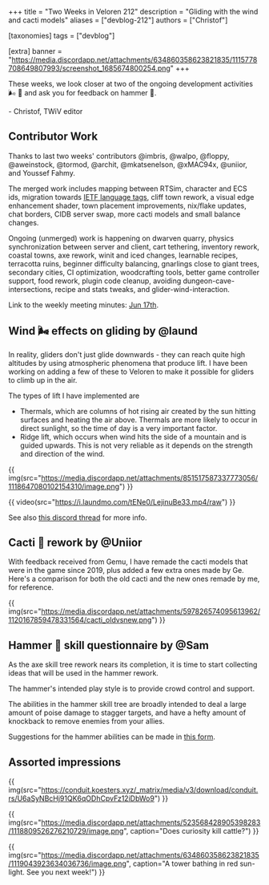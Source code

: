 +++
title = "Two Weeks in Veloren 212"
description = "Gliding with the wind and cacti models"
aliases = ["devblog-212"]
authors = ["Christof"]

[taxonomies]
tags = ["devblog"]

[extra]
banner = "https://media.discordapp.net/attachments/634860358623821835/1115778708649807993/screenshot_1685674800254.png"
+++

These weeks, we look closer at two of the ongoing development activities 🌬️ 🌵 and ask you for feedback on hammer 🔨.

\- Christof, TWiV editor

## Contributor Work

Thanks to last two weeks' contributors @imbris, @walpo, @floppy, @aweinstock, @tormod, @archit, @mkatsenelson, @xMAC94x, @uniior, and Youssef Fahmy.

The merged work includes mapping between RTSim, character and ECS ids, migration towards [IETF language tags](https://en.wikipedia.org/wiki/IETF_language_tag), cliff town rework, a visual edge enhancement shader, town placement improvements, nix/flake updates, chat borders, CIDB server swap, more cacti models and small balance changes.

Ongoing (unmerged) work is happening on dwarven quarry, physics synchronization between server and client, cart tethering, inventory rework, coastal towns, axe rework, winit and iced changes,
learnable recipes, terracotta ruins, beginner difficulty balancing, gnarlings close to giant trees, secondary cities, CI optimization, woodcrafting tools, better game controller support, food rework,
plugin code cleanup, avoiding dungeon-cave-intersections, recipe and stats tweaks, and glider-wind-interaction.

Link to the weekly meeting minutes: [Jun 17th](https://hackmd.io/@veloren/H1Vygzjvn).

## Wind 🌬️ effects on gliding by @laund

In reality, gliders don't just glide downwards - they can reach quite high altitudes by using atmospheric phenomena that produce lift. I have been working on adding a few of these to Veloren to make it possible for gliders to climb up in the air.

The types of lift I have implemented are

- Thermals, which are columns of hot rising air created by the sun hitting surfaces and heating the air above. Thermals are more likely to occur in direct sunlight, so the time of day is a very important factor.
- Ridge lift, which occurs when wind hits the side of a mountain and is guided upwards. This is not very reliable as it depends on the strength and direction of the wind.

{{ img(src="https://media.discordapp.net/attachments/851517587337773056/1118647080102154310/image.png") }}

{{ video(src="https://i.laundmo.com/tENe0/LejinuBe33.mp4/raw") }}

See also [this discord thread](https://discord.com/channels/449602562165833758/851517587337773056/1118647080370569266) for more info.

## Cacti 🌵 rework by @Uniior

With feedback received from Gemu, I have remade the cacti models that were in the game since 2019, plus added a few extra ones made by Ge. Here's a comparison for both the old cacti and the new ones remade by me, for reference.

{{ img(src="https://media.discordapp.net/attachments/597826574095613962/1120167859478331564/cacti_oldvsnew.png") }}

## Hammer 🔨 skill questionnaire by @Sam

As the axe skill tree rework nears its completion, it is time to start collecting ideas that will be used in the hammer rework.

The hammer's intended play style is to provide crowd control and support.

The abilities in the hammer skill tree are broadly intended to deal a large amount of poise damage to stagger targets, and have a hefty amount of knockback to remove enemies from your allies.

Suggestions for the hammer abilities can be made in [this form](https://docs.google.com/forms/d/1nydiL6QnG73CxzE8LU2u19aeYRhz5VxdOynY27JdqHQ).

## Assorted impressions

{{ img(src="https://conduit.koesters.xyz/_matrix/media/v3/download/conduit.rs/U6aSyNBcHj91QK6qODhCpvFz12iDbWo9") }}

{{ img(src="https://media.discordapp.net/attachments/523568428905398283/1118809526276210729/image.png", caption="Does curiosity kill cattle?") }}

{{
  img(src="https://media.discordapp.net/attachments/634860358623821835/1119043923634036736/image.png",
  caption="A tower bathing in red sun-light. See you next week!")
}}
